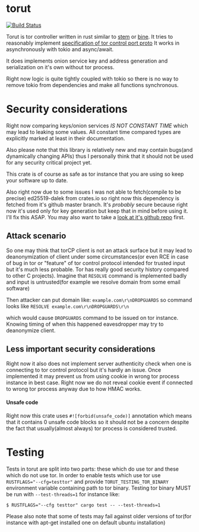 # torut
[![Build Status](https://travis-ci.org/teawithsand/torut.svg?branch=master)](https://travis-ci.org/teawithsand/torut)

Torut is tor controller written in rust similar to 
[stem](https://stem.torproject.org/) or [bine](https://github.com/cretz/bine).
It tries to reasonably implement [specification of tor control port proto](https://gitweb.torproject.org/torspec.git/tree/control-spec.txt)
It works in asynchronously with tokio and async/await.

It does implements onion service key and address generation and serialization on it's own without tor process.

Right now logic is quite tightly coupled with tokio so there is no way to
remove tokio from dependencies and make all functions synchronous.

# Security considerations
Right now comparing keys/onion services *IS NOT CONSTANT TIME* which may lead to leaking some values.
All constant time compared types are explicitly marked at least in their documentation.

Also please note that this library is relatively new and may contain bugs(and dynamically changing APIs) thus I personally think
that it should not be used for any security critical project yet.

This crate is of course as safe as tor instance that you are using so keep your software up to date.

Also right now due to some issues I was not able to fetch(compile to be precise) ed25519-dalek from crates.io
so right now this dependency is fetched from it's github master branch.
It's *probably* secure because right now it's used only for key generation but keep that in mind before using it. I'll fix this ASAP.
You may also want to take a [look at it's github repo](https://github.com/dalek-cryptography/ed25519-dalek) first.

## Attack scenario
So one may think that torCP client is not an attack surface but it may lead to deanonymization of client under
some circumstances(or even RCE in case of bug in tor or "feature" of tor control protocol intended for trusted input
but it's much less probable. Tor has really good security history compared to other C projects).
Imagine that `RESOLVE` command is implemented badly and input is untrusted(for example we resolve domain from some email software)

Then attacker can put domain like: 
`example.com\r\nDROPGUARDS`
so command looks like 
`RESOLVE example.com\r\nDROPGUARDS\r\n`

which would cause `DROPGUARDS` command to be issued on tor instance.
Knowing timing of when this happened eavesdropper may try to deanonymize client. 

## Less important security considerations
Right now it also does not implement server authenticity check when one is connecting to tor control protocol
but it's hardly an issue. 
Once implemented it may prevent us from using cookie in wrong tor process instance in best case.
Right now we do not reveal cookie event if connected to wrong tor process anyway due to how HMAC works.

#### Unsafe code
Right now this crate uses `#![forbid(unsafe_code)]` 
annotation which means that it contains 0 unsafe code blocks so it should not be a concern
despite the fact that usually(almost always) tor process is considered trusted.

# Testing 
Tests in torut are split into two parts:
these which do use tor and these which do not use tor.
In order to enable tests which use tor use `RUSTFLAGS="--cfg=testtor"`
and provide `TORUT_TESTING_TOR_BINARY` environment variable containing path to tor binary.
Testing tor binary MUST be run with `--test-threads=1` for instance like:

`$ RUSTFLAGS="--cfg testtor" cargo test -- --test-threads=1`

Please also note that some of tests may fail against older 
versions of tor(for instance with apt-get installed one on default ubuntu installation)